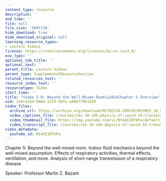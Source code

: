 ```yaml
---
content_type: resource
description: ''
end_time: ''
file: null
file_size: '5897138'
hide_download: true
hide_download_original: null
learning_resource_types:
- Lecture Videos
license: https://creativecommons.org/licenses/by-nc-sa/4.0/
ocw_type: ''
optional_tab_title: ''
optional_text: ''
parent_title: Lecture Videos
parent_type: SupplementalResourceSection
related_resources_text: ''
resource_index_text: ''
resourcetype: Video
start_time: ''
title: "Video 5-0: Beyond the Well-Mixed Room\u2014Chapter 5 Overview"
uid: 2e4cacbd-04e6-1279-5bfe-a4b67f061d20
video_files:
  archive_url: https://archive.org/download/MITRES10.S95F20/MITRES_10_S95F20_0500_300k.mp4
  video_captions_file: /courses/res-10-s95-physics-of-covid-19-transmission-fall-2020/4f7ab1dd39395bbaa13d8456fb7203c0_Nt44I1OYkFw.vtt
  video_thumbnail_file: https://img.youtube.com/vi/Nt44I1OYkFw/default.jpg
  video_transcript_file: /courses/res-10-s95-physics-of-covid-19-transmission-fall-2020/25fd6f46472d3980495fdce1415b133f_Nt44I1OYkFw.pdf
video_metadata:
  youtube_id: Nt44I1OYkFw
---
```


Chapter 5: Beyond the well-mixed room. Indoor fluid mechanics beyond the well-mixed assumption. Effects of respiratory activities, thermal effects, ventilation, and more. Analysis of short-range transmission of a respiratory disease.

Speaker: Professor Martin Z. Bazant

